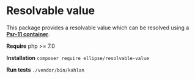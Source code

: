 # Resolvable value

This package provides a resolvable value which can be resolved using a **[Psr-11 container](http://www.php-fig.org/psr/psr-11/)**.

**Require** php >= 7.0

**Installation** `composer require ellipse/resolvable-value`

**Run tests** `./vendor/bin/kahlan`
